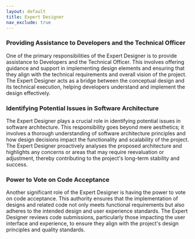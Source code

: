 ```yaml
---
layout: default
title: Expert Designer
nav_exclude: true
---
```


### Providing Assistance to Developers and the Technical Officer

One of the primary responsibilities of the Expert Designer is to provide assistance to Developers and the Technical Officer. This involves offering guidance and support in implementing design elements and ensuring that they align with the technical requirements and overall vision of the project. The Expert Designer acts as a bridge between the conceptual design and its technical execution, helping developers understand and implement the design effectively.

### Identifying Potential Issues in Software Architecture

The Expert Designer plays a crucial role in identifying potential issues in software architecture. This responsibility goes beyond mere aesthetics; it involves a thorough understanding of software architecture principles and how design decisions impact the functionality and scalability of the project. The Expert Designer proactively analyses the proposed architecture and highlights any concerns or areas that may require reevaluation or adjustment, thereby contributing to the project's long-term stability and success.

### Power to Vote on Code Acceptance

Another significant role of the Expert Designer is having the power to vote on code acceptance. This authority ensures that the implementation of designs and related code not only meets functional requirements but also adheres to the intended design and user experience standards. The Expert Designer reviews code submissions, particularly those impacting the user interface and experience, to ensure they align with the project's design principles and quality standards.
